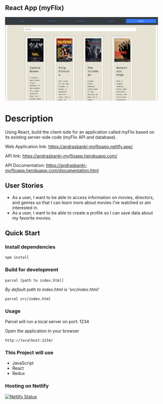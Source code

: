 ## React App (myFlix)

![Screenshot](https://github.com/andrasbanki/myFlix-client/raw/main/img/myFlix.png)

# Description

Using React, build the client-side for an application called myFlix based on its existing
server-side code (myFlix API and database).

Web Application link: https://andrasbanki-myflixapp.netlify.app/

API link: https://andrasbanki-myflixapp.herokuapp.com/

API Documentation: https://andrasbanki-myflixapp.herokuapp.com/documentation.html

## User Stories

-   As a user, I want to be able to access information on movies, directors, and genres so that I can learn more about movies I’ve watched or am interested in.
-   As a user, I want to be able to create a profile so I can save data about my favorite movies.

## Quick Start

### Install dependencies

```
npm install
```

### Build for development

```
parcel [path to index.html]
```

_By default path to index.html is 'src/index.html'_

```
parcel src/index.html
```

### Usage

Parcel will run a local server on port: 1234

Open the application in your browser

```
http://localhost:1234/
```

### This Project will use

-   JavaScript
-   React
-   Redux

### Hosting on Netlify

[![Netlify Status](https://api.netlify.com/api/v1/badges/a497f023-f41b-4a97-8427-1a65bb8bae0b/deploy-status)](https://app.netlify.com/sites/andrasbanki-myflixapp/deploys)
